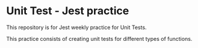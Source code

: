 # Unit Test - Jest practice

This repository is for Jest weekly practice for Unit Tests. 

This practice consists of creating unit tests for different types of functions.